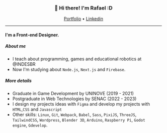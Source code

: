 
<h3 align="center">👋 Hi there! I'm Rafael :D </h3>
<p align="center">
  <a href="https://rafaelr92f.github.io/">Portfolio</a> •
  <a href="https://www.linkedin.com/in/rafaelr92f/">Linkedin</a>
</p>

---

#### I'm a Front-end Designer.

##### About me

- I teach about programming, games and educational robotics at @INDESBR 
- Now I'm studying about `Node.js`, `Next.js` and `Firebase`.


##### More details

- Graduate in Game Development by UNINOVE (2019 - 2021)
- Postgraduate in Web Technologies by SENAC (2022 - 2023)
- I design my projects ideas with `Figma` and develop my projects with `HTML`,`CSS` and `Javascript`
- Other skills: `Linux`, `Git`, `Webpack`, `Babel`, `Sass`, `PixiJS`, `ThreeJS`, `TailwindCSS`, `Wordpress`, `Blender 3D`, `Arduino`, `Raspberry Pi`, `Godot engine`, `Gdevelop`.
